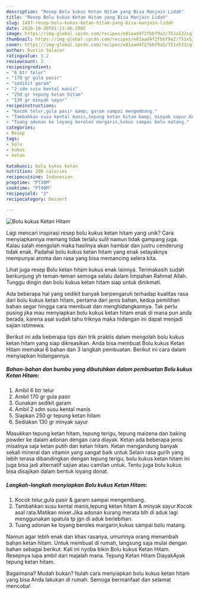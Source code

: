 ```yaml
---
description: "Resep Bolu kukus Ketan Hitam yang Bisa Manjain Lidah"
title: "Resep Bolu kukus Ketan Hitam yang Bisa Manjain Lidah"
slug: 1497-resep-bolu-kukus-ketan-hitam-yang-bisa-manjain-lidah
date: 2020-10-30T01:13:06.290Z
image: https://img-global.cpcdn.com/recipes/e81aad4f2fbbf9a2/751x532cq70/bolu-kukus-ketan-hitam-foto-resep-utama.jpg
thumbnail: https://img-global.cpcdn.com/recipes/e81aad4f2fbbf9a2/751x532cq70/bolu-kukus-ketan-hitam-foto-resep-utama.jpg
cover: https://img-global.cpcdn.com/recipes/e81aad4f2fbbf9a2/751x532cq70/bolu-kukus-ketan-hitam-foto-resep-utama.jpg
author: Dustin Salazar
ratingvalue: 3.2
reviewcount: 3
recipeingredient:
- "6 btr telur"
- "170 gr gula pasir"
- "sedikit garam"
- "2 sdm susu kental manis"
- "250 gr tepung ketan hitam"
- "130 gr minyak sayur"
recipeinstructions:
- "Kocok telur,gula pasir &amp; garam sampai mengembang."
- "Tambahkan susu kental manis,tepung ketan hitam &amp; minyak sayur.Kocok asal rata.Matikan mixer.Jika adonan kurang merata blh di aduk lagi menggunakan spatula tp jgn di aduk berlebihan."
- "Tuang adonan ke loyang beroles margarin,kukus sampai bolu matang."
categories:
- Resep
tags:
- bolu
- kukus
- ketan

katakunci: bolu kukus ketan 
nutrition: 208 calories
recipecuisine: Indonesian
preptime: "PT30M"
cooktime: "PT40M"
recipeyield: "3"
recipecategory: Dessert

---
```



![Bolu kukus Ketan Hitam](https://img-global.cpcdn.com/recipes/e81aad4f2fbbf9a2/751x532cq70/bolu-kukus-ketan-hitam-foto-resep-utama.jpg)

Lagi mencari inspirasi resep bolu kukus ketan hitam yang unik? Cara menyiapkannya memang tidak terlalu sulit namun tidak gampang juga. Kalau salah mengolah maka hasilnya akan hambar dan justru cenderung tidak enak. Padahal bolu kukus ketan hitam yang enak selayaknya mempunyai aroma dan rasa yang bisa memancing selera kita.

Lihat juga resep Bolu ketan hitam kukus enak lainnya. Terimakasih sudah berkunjung yh teman-teman semoga selalu dalam limpahan Rahmat Allah. Tunggu dingin dan bolu kukus ketan hitam siap untuk dinikmati.

Ada beberapa hal yang sedikit banyak berpengaruh terhadap kualitas rasa dari bolu kukus ketan hitam, pertama dari jenis bahan, kedua pemilihan bahan segar hingga cara membuat dan menghidangkannya. Tak perlu pusing jika mau menyiapkan bolu kukus ketan hitam enak di mana pun anda berada, karena asal sudah tahu triknya maka hidangan ini dapat menjadi sajian istimewa.


Berikut ini ada beberapa tips dan trik praktis dalam mengolah bolu kukus ketan hitam yang siap dikreasikan. Anda bisa membuat Bolu kukus Ketan Hitam memakai 6 bahan dan 3 langkah pembuatan. Berikut ini cara dalam menyiapkan hidangannya.

<!--inarticleads1-->

##### Bahan-bahan dan bumbu yang dibutuhkan dalam pembuatan Bolu kukus Ketan Hitam:

1. Ambil 6 btr telur
1. Ambil 170 gr gula pasir
1. Gunakan sedikit garam
1. Ambil 2 sdm susu kental manis
1. Siapkan 250 gr tepung ketan hitam
1. Sediakan 130 gr minyak sayur


Masukkan tepung ketan hitam, tepung terigu, tepung maizena dan baking powder ke dalam adonan dengan cara diayak. Ketan ada beberapa jenis misalnya saja ketan putih dan ketan hitam. Ketan mengandung banyak sekali mineral dan vitamin yang sangat baik untuk Selain rasa gurih yang lebih terasa dibandingkan dengan tepung terigu, bolu kukus ketan hitam ini juga bisa jadi alternatif sajian atau camilan untuk. Tentu juga bolu kukus bisa disajikan dalam bentuk loyang donat. 

<!--inarticleads2-->

##### Langkah-langkah menyiapkan Bolu kukus Ketan Hitam:

1. Kocok telur,gula pasir &amp; garam sampai mengembang.
1. Tambahkan susu kental manis,tepung ketan hitam &amp; minyak sayur.Kocok asal rata.Matikan mixer.Jika adonan kurang merata blh di aduk lagi menggunakan spatula tp jgn di aduk berlebihan.
1. Tuang adonan ke loyang beroles margarin,kukus sampai bolu matang.


Namun agar lebih enak dan khas rasanya, umumnya orang menambah bahan ketan hitam. Untuk membuat di rumah, langsung saja mulai dengan bahan sebagai berikut. Kali ini nyoba bikin Bolu kukus Ketan Hitam. Resepnya lupa ambil dari majalah mana. Tepung Ketan Hitam DiayakAyak tepung ketan hitam. 

Bagaimana? Mudah bukan? Itulah cara menyiapkan bolu kukus ketan hitam yang bisa Anda lakukan di rumah. Semoga bermanfaat dan selamat mencoba!
